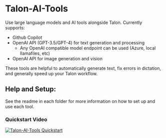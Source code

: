 # Talon-AI-Tools

Use large language models and AI tools alongside Talon. Currently supports:

- Github Copilot
- OpenAI API (GPT-3.5/GPT-4) for text generation and processing
  - Any OpenAI compatible model endpoint can be used (Azure, local llamafiles, etc)
- OpenAI API for image generation and vision

These tools are helpful to automatically generate text, fix errors in dictation, and generally speed up your Talon workflow.

## Help and Setup:

See the readme in each folder for more information on how to set up and use each tool.

### Quickstart Video

[![Talon-AI-Tools Quickstart](https://res.cloudinary.com/marcomontalbano/image/upload/v1709846688/video_to_markdown/images/youtube--FctiTs6D2tM-c05b58ac6eb4c4700831b2b3070cd403.jpg)](https://www.youtube.com/watch?v=FctiTs6D2tM "Talon-AI-Tools Quickstart")
